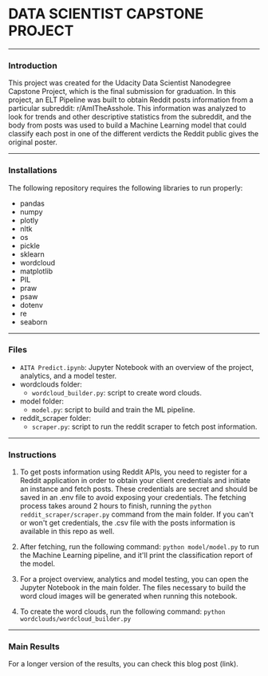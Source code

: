 # DATA SCIENTIST CAPSTONE PROJECT
-----
### Introduction

This project was created for the Udacity Data Scientist Nanodegree Capstone Project, which is the final submission for graduation. In this project, an ELT Pipeline was built to obtain Reddit posts information from a particular subreddit: r/AmITheAsshole. This information was analyzed to look for trends and other descriptive statistics from the subreddit, and the body from posts was used to build a Machine Learning model that could classify each post in one of the different verdicts the Reddit public gives the original poster.

-----
### Installations

The following repository requires the following libraries to run properly:
- pandas
- numpy
- plotly
- nltk
- os
- pickle
- sklearn
- wordcloud
- matplotlib
- PIL
- praw
- psaw
- dotenv
- re
- seaborn

-----
### Files
- `AITA Predict.ipynb`: Jupyter Notebook with an overview of the project, analytics, and a model tester.
- wordclouds folder:
  - `wordcloud_builder.py`: script to create word clouds.
- model folder:
  - `model.py`: script to build and train the ML pipeline.
- reddit_scraper folder:
  - `scraper.py`: script to run the reddit scraper to fetch post information.

-----
### Instructions

1. To get posts information using Reddit APIs, you need to register for a Reddit application in order to obtain your client credentials and initiate an instance and fetch posts. These credentials are secret and should be saved in an .env file to avoid exposing your credentials. The fetching process takes around 2 hours to finish, running the `python reddit_scraper/scraper.py` command from the main folder. If you can't or won't get credentials, the .csv file with the posts information is available in this repo as well.

2. After fetching, run the following command: `python model/model.py` to run the Machine Learning pipeline, and it'll print the classification report of the model.

3. For a project overview, analytics and model testing, you can open the Jupyter Notebook in the main folder. The files necessary to build the word cloud images will be generated when running this notebook.

4. To create the word clouds, run the following command: `python wordclouds/wordcloud_builder.py`

-----

### Main Results
For a longer version of the results, you can check this blog post (link).
